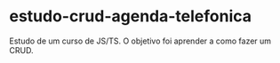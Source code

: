 # estudo-crud-agenda-telefonica
 Estudo de um curso de JS/TS. O objetivo foi aprender a como fazer um CRUD.
